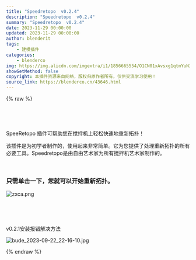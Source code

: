 ```yaml
---
title: "Speedretopo  v0.2.4"
description: "Speedretopo  v0.2.4"
summary: "Speedretopo  v0.2.4"
date: 2023-11-29 00:00:00
updated: 2023-11-29 00:00:00
author: blenderit
tags: 
    - 建模插件
categories:
    - blenderco
img: https://img.alicdn.com/imgextra/i1/1856665554/O1CN01xAvsxg1qtmYuN3Eom_!!1856665554.png
showGetMethod: false
copyright: 本插件资源来自网络，版权归原作者所有，仅供交流学习使用！
source_link: https://blenderco.cn/43646.html
---
```


{% raw %}
<p> </p><p> </p><p>SpeeRetopo 插件可帮助您在搅拌机上轻松快速地重新拓扑！</p><p>该插件是为初学者制作的，使用起来非常简单。它为您提供了处理重新拓扑的所有必要工具。Speedretopo是由自由艺术家为所有搅拌机艺术家制作的。</p><p> </p><h3>只需单击一下，您就可以开始重新拓扑。</h3><p><img src="https://img.alicdn.com/imgextra/i1/1856665554/O1CN01ZkaJI81qtmYlRfbH8_!!1856665554.png" alt="zxca.png"></p><p> </p><p> </p><p>v0.2.1安装报错解决方法</p><p><img src="https://img.alicdn.com/imgextra/i3/1856665554/O1CN01A3v3GP1qtmd5F4e7s_!!1856665554.jpg" alt="bude_2023-09-22_22-16-10.jpg"></p>
<div style="display: none">blenderco</div>
{% endraw %}